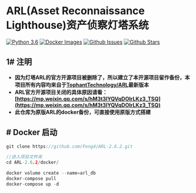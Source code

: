 # ARL(Asset Reconnaissance Lighthouse)资产侦察灯塔系统
[![Python 3.6](https://img.shields.io/badge/python-3.6-yellow.svg)](https://www.python.org/)
[![Docker Images](https://img.shields.io/docker/pulls/tophant/arl.svg)](https://hub.docker.com/r/tophant/arl)
[![Github Issues](https://img.shields.io/github/issues/TophantTechnology/ARL.svg)](https://github.com/TophantTechnology/ARL/issues)
[![Github Stars](https://img.shields.io/github/stars/TophantTechnology/ARL.svg)](https://github.com/TophantTechnology/ARL/stargazers)

## 1# 注明

- **因为灯塔ARL的官方开源项目被删除了，所以建立了本开源项目留作备份，本项目所有内容均来自于[TophantTechnology/ARL](https://github.com/TophantTechnology/ARL)最新版本**
- **ARL官方开源项目关闭的具体原因请看：[https://mp.weixin.qq.com/s/hM3t3lYQVqDOlrLKz3_TSQ](https://mp.weixin.qq.com/s/hM3t3lYQVqDOlrLKz3_TSQ)**
- **此仓库为原版ARL的docker备份，可直接使用原版方式搭建**


## # Docker 启动

```C
git clone https://github.com/Feng4/ARL-2.6.2.git

//进入项目文件夹
cd ARL-2.6.2/docker/

docker volume create --name=arl_db
docker-compose pull
docker-compose up -d

```




